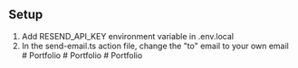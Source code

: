 ## Setup

1. Add RESEND_API_KEY environment variable in .env.local
2. In the send-email.ts action file, change the "to" email to your own email
#   P o r t f o l i o  
 #   P o r t f o l i o  
 #   P o r t f o l i o  
 